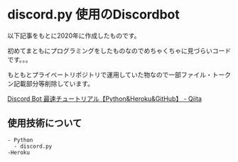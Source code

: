 # discord.py 使用のDiscordbot

以下記事をもとに2020年に作成したものです。

初めてまともにプログラミングをしたものなのでめちゃくちゃに見づらいコードです。。。

もともとプライベートリポジトリで運用していた物なので一部ファイル・トークン記載部分等削除しています。

[Discord Bot 最速チュートリアル【Python&Heroku&GitHub】 - Qiita](https://qiita.com/1ntegrale9/items/aa4b373e8895273875a8)

## 使用技術について
```
- Python
  - discord.py
-Heroku
```

